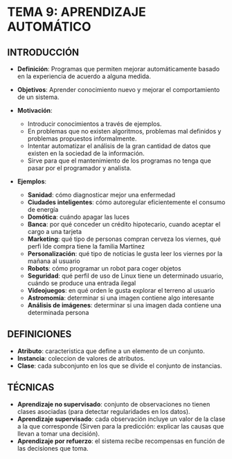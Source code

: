 # TEMA 9: APRENDIZAJE AUTOMÁTICO
## INTRODUCCIÓN
* **Definición**: Programas que permiten mejorar automáticamente basado en la experiencia de acuerdo a alguna medida.
* **Objetivos**: Aprender conocimiento nuevo y mejorar el comportamiento de un sistema.
* **Motivación**:
  * Introducir conocimientos a través de ejemplos.
  * En problemas que no existen algoritmos, problemas mal definidos y problemas propuestos informalmente.
  * Intentar automatizar el análisis de la gran cantidad de datos que existen en la sociedad de la información.
  * Sirve para que el mantenimiento de los programas no tenga que pasar por el programador y analista.

* **Ejemplos**:
  * **Sanidad**: cómo diagnosticar mejor una enfermedad
  * **Ciudades inteligentes**: cómo autoregular eficientemente el consumo de energía
  * **Domótica**: cuándo apagar las luces
  * **Banca**: por qué conceder un crédito hipotecario, cuando aceptar el cargo a una tarjeta
  * **Marketing**: qué tipo de personas compran cerveza los viernes, qué perfi lde compra tiene la familia Martínez
  * **Personalización**: qué tipo de noticias le gusta leer los viernes por la mañana al usuario
  * **Robots**: cómo programar un robot para coger objetos
  * **Seguridad**: qué perfil de uso de Linux tiene un determinado usuario, cuándo se produce una entrada ilegal
  * **Videojuegos**: en qué orden le gusta explorar el terreno al usuario
  * **Astromomía**: determinar si una imagen contiene algo interesante
  * **Análisis de imágenes**: determinar si una imagen dada contiene una determinada persona

## DEFINICIONES

* **Atributo**: caracteristica que define a un elemento de un conjunto.
* **Instancia**: coleccion de valores de atributos.
* **Clase**: cada subconjunto en los que se divide el conjunto de instancias.


## TÉCNICAS

* **Aprendizaje no supervisado**: conjunto de observaciones no tienen clases asociadas (para detectar regularidades en los datos).
* **Aprendizaje supervisado**: cada observación incluye un valor de la clase a la que corresponde (Sirven para la predicción: explicar las causas que llevan a tomar una decisión).
* **Aprendizaje por refuerzo**: el sistema recibe recompensas en función de las decisiones que toma.
